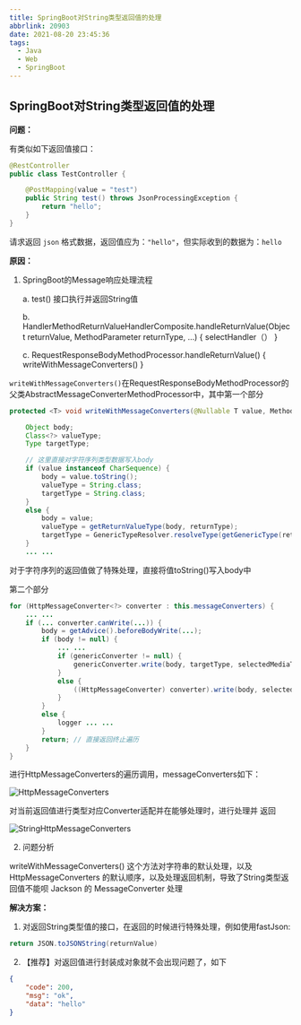 ```yaml
---
title: SpringBoot对String类型返回值的处理
abbrlink: 20903
date: 2021-08-20 23:45:36
tags:
  - Java
  - Web
  - SpringBoot
---
```


## SpringBoot对String类型返回值的处理

**问题：**

有类似如下返回值接口：

```java
@RestController
public class TestController {

    @PostMapping(value = "test")
    public String test() throws JsonProcessingException {
        return "hello";
    }
}
```

请求返回 `json` 格式数据，返回值应为：`"hello"`，但实际收到的数据为：`hello`

**原因：**

1. SpringBoot的Message响应处理流程

    a. test() 接口执行并返回String值

    b. HandlerMethodReturnValueHandlerComposite.handleReturnValue(Object returnValue,  MethodParameter returnType, …)  {
            selectHandler（）
    }

    c. RequestResponseBodyMethodProcessor.handleReturnValue() {
            writeWithMessageConverters()
    }

`writeWithMessageConverters()`在RequestResponseBodyMethodProcessor的父类AbstractMessageConverterMethodProcessor中，其中第一个部分

```java
protected <T> void writeWithMessageConverters(@Nullable T value, MethodParameter returnType, ...) throws IOException ... {

    Object body;
    Class<?> valueType;
    Type targetType;

    // 这里直接对字符序列类型数据写入body
    if (value instanceof CharSequence) {
        body = value.toString();
        valueType = String.class;
        targetType = String.class;
    }
    else {
        body = value;
        valueType = getReturnValueType(body, returnType);
        targetType = GenericTypeResolver.resolveType(getGenericType(returnType), returnType.getContainingClass());
    }
    ... ...
```

对于字符序列的返回值做了特殊处理，直接将值toString()写入body中

第二个部分

```java
for (HttpMessageConverter<?> converter : this.messageConverters) {
    ... ...
    if (... converter.canWrite(...)) {
        body = getAdvice().beforeBodyWrite(...);
        if (body != null) {
            ... ...
            if (genericConverter != null) {
                genericConverter.write(body, targetType, selectedMediaType, outputMessage);
            }
            else {
                ((HttpMessageConverter) converter).write(body, selectedMediaType, outputMessage);
            }
        }
        else {
            logger ... ...
        }
        return; // 直接返回终止遍历
    }
}
```

进行HttpMessageConverters的遍历调用，messageConverters如下：

![HttpMessageConverters](/assets/images/springboot_string_process/HttpMessageConverters.png)

对当前返回值进行类型对应Converter适配并在能够处理时，进行处理并  返回 

![StringHttpMessageConverters](/assets/images/springboot_string_process/StringHttpMessageConverters.png)

2. 问题分析

writeWithMessageConverters() 这个方法对字符串的默认处理，以及 HttpMessageConverters 的默认顺序，以及处理返回机制，导致了String类型返回值不能呗 Jackson 的 MessageConverter 处理

**解决方案：**

1. 对返回String类型值的接口，在返回的时候进行特殊处理，例如使用fastJson:
```java
return JSON.toJSONString(returnValue)
```

2. 【推荐】对返回值进行封装成对象就不会出现问题了，如下

```json
{
    "code": 200, 
    "msg": "ok", 
    "data": "hello"
}
```


